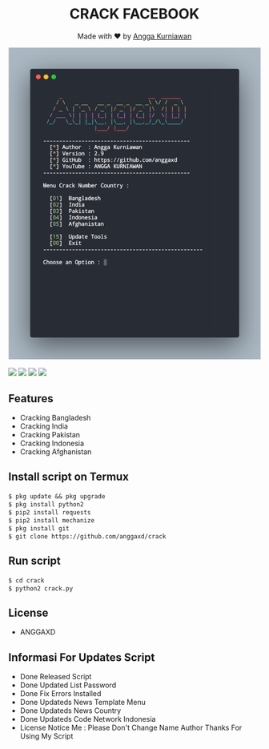 <h1 align="center">
  CRACK FACEBOOK
</h1>
</div>
<p align="center">
  Made with ❤️ by <a href="https://github.com/anggaxd">Angga Kurniawan</a>
</p>
<p align="center">
 <img src="https://raw.githubusercontent.com/anggaxd/anggaxd/master/20200818_154958.png" width="640" title="Menu" alt="Menu">
</p>

   ![](https://img.shields.io/badge/Language-2-blue) ![](https://img.shields.io/badge/Python-2.7-green) ![](https://img.shields.io/badge/Size-299KB-orange) ![](https://img.shields.io/badge/Relase-20-08-20-brightgreen)

## Features
* Cracking Bangladesh
* Cracking India
* Cracking Pakistan
* Cracking Indonesia
* Cracking Afghanistan


## Install script on Termux
```
$ pkg update && pkg upgrade
$ pkg install python2
$ pip2 install requests
$ pip2 install mechanize
$ pkg install git
$ git clone https://github.com/anggaxd/crack
```

## Run script
```
$ cd crack
$ python2 crack.py
```
## License 
* ANGGAXD

## Informasi For Updates Script
* Done Released Script
* Done Updated List Password
* Done Fix Errors Installed
* Done Updateds News Template Menu
* Done Updateds News Country
* Done Updateds Code Network Indonesia
* License
Notice Me : Please Don't Change Name Author
Thanks For Using My Script
